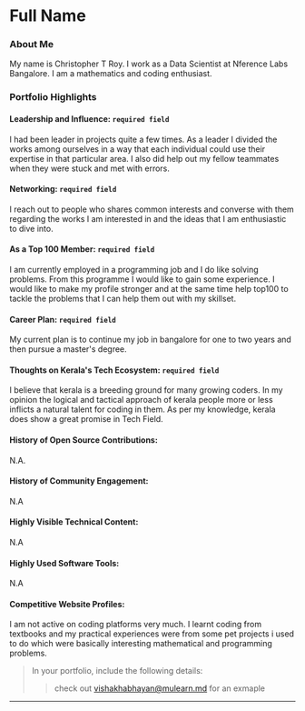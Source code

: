 # Full Name 

### About Me

My name is Christopher T Roy. I work as a Data Scientist at Nference Labs Bangalore. I am a mathematics and coding enthusiast.


### Portfolio Highlights



#### Leadership and Influence: `required field`

I had been leader in projects quite a few times. As a leader I divided the works among ourselves in a way that each individual could use their expertise in that particular area. I also did help out my fellow teammates when they were stuck and met with errors. 

#### Networking: `required field`

I reach out to people who shares common interests and converse with them regarding the works I am interested in and the ideas that I am enthusiastic to dive into. 

#### As a Top 100 Member: `required field`

I am currently employed in a programming job and I do like solving problems. From this programme I would like to gain some experience. I would like to make my profile stronger and at the same time help top100 to tackle the problems that I can help them out with my skillset.

#### Career Plan: `required field`

My current plan is to continue my job in bangalore for one to two years and then pursue a master's degree.

#### Thoughts on Kerala's Tech Ecosystem: `required field`

I believe that kerala is a breeding ground for many growing coders. In my opinion the logical and tactical approach of kerala people more or less inflicts a natural talent for coding in them. As per my knowledge, kerala does show a great promise in Tech Field.

#### History of Open Source Contributions:

N.A.

#### History of Community Engagement:

N.A

#### Highly Visible Technical Content:

N.A

#### Highly Used Software Tools:

N.A

#### Competitive Website Profiles:

I am not active on coding platforms very much. I learnt coding from textbooks and my practical experiences were from some pet projects i used to do which were basically interesting mathematical and programming problems.



> In your portfolio, include the following details:
>> check out [vishakhabhayan@mulearn.md](./profile/vishakhabhayan@mulearn.md) for an exmaple

---


